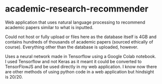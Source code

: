 # academic-research-recommender
Web application that uses natural language processing to recommend academic papers similar to what is inputted.

Could not host or fully upload or files here as the database itself is 4GB and contains hundreds of thousands of academic papers (sourced ethically of course). Everything other than the database is uploaded, however.

Uses a neural network made in Tensorflow using a Google Colab notebook. I used Tensorflow and not Keras as it meant it could be converted to TensorFlowJS and be used directly in my web application. I know now there are other methods of using python code in a web application but hindsight is 20/20.

